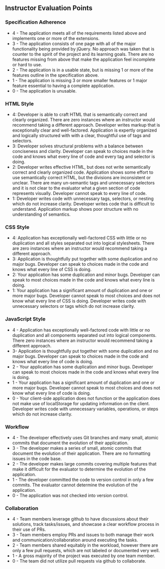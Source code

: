 ## Instructor Evaluation Points

### Specification Adherence

- 4 - The application meets all of the requirements listed above and implements one or more of the extensions.
- 3 - The application consists of one page with all of the major functionality being provided by jQuery. No approach was taken that is counter to the spirit of the project and its learning goals. There are no features missing from above that make the application feel incomplete or hard to use.
- 2 - The application is in a usable state, but is missing 1 or more of the features outline in the specification above.
- 1 - The application is missing 3 or more smaller features or 1 major feature essential to having a complete application.
- 0 - The application is unusable.

### HTML Style

- 4: Developer is able to craft HTML that is semantically correct and clearly organized. There are zero instances where an instructor would recommend taking a different approach. Developer writes markup that is exceptionally clear and well-factored. Application is expertly organized and logically structured with with a clear, thoughtful use of tags and selectors.
- 3: Developer solves structural problems with a balance between conciseness and clarity. Developer can speak to choices made in the code and knows what every line of code and every tag and selector is doing.
- 2: Developer writes effective HTML, but does not write semantically correct and clearly organized code. Application shows some effort to use semantically correct HTML, but the divisions are inconsistent or unclear. There are many un-semantic tags and unnecessary selectors and it is not clear to the evaluator what a given section of code represents visually. Developer cannot speak to every line of code.
- 1: Developer writes code with unnecessary tags, selectors, or nesting which do not increase clarity. Developer writes code that is difficult to understand. Application markup shows poor structure with no understanding of semantics.

### CSS Style

- 4: Application has exceptionally well-factored CSS with little or no duplication and all styles separated out into logical stylesheets. There are zero instances where an instructor would recommend taking a different approach.
- 3: Application is thoughtfully put together with some duplication and no major bugs. Developer can speak to choices made in the code and knows what every line of CSS is doing.
- 2: Your application has some duplication and minor bugs. Developer can speak to most choices made in the code and knows what every line is doing.
- 1: Your application has a significant amount of duplication and one or more major bugs. Developer cannot speak to most choices and does not know what every line of CSS is doing. Developer writes code with unnecessary selectors or tags which do not increase clarity.

### JavaScript Style

- 4 - Application has exceptionally well-factored code with little or no duplication and all components separated out into logical components. There zero instances where an instructor would recommend taking a different approach.
- 3- Application is thoughtfully put together with some duplication and no major bugs. Developer can speak to choices made in the code and knows what every line of code is doing.
- 2 - Your application has some duplication and minor bugs. Developer can speak to most choices made in the code and knows what every line is doing.
- 1 - Your application has a significant amount of duplication and one or more major bugs. Developer cannot speak to most choices and does not know what every line of code is doing.
- 0 - Your client-side application does not function or the application does not make use of localStorage for updating information on the client. Developer writes code with unnecessary variables, operations, or steps which do not increase clarity.

### Workflow

- 4 - The developer effectively uses Git branches and many small, atomic commits that document the evolution of their application.
- 3 - The developer makes a series of small, atomic commits that document the evolution of their application. There are no formatting issues in the code base.
- 2 - The developer makes large commits covering multiple features that make it difficult for the evaluator to determine the evolution of the application.
- 1 - The developer committed the code to version control in only a few commits. The evaluator cannot determine the evolution of the application.
- 0 - The application was not checked into version control.

### Collaboration

- 4 - Team members leverage github to have discussions about their solutions, track tasks/issues, and showcase a clear workflow process in their use of PRs.
- 3 - Team members employ PRs and issues to both manage their work and communication/collaboration around executing the tasks.
- 2 - Team members shared equitably in the workload, however there are only a few pull requests, which are not labeled or documented very well.
- 1 - A gross majority of the project was executed by one team member.
- 0 - The team did not utilize pull requests via github to collaborate.
